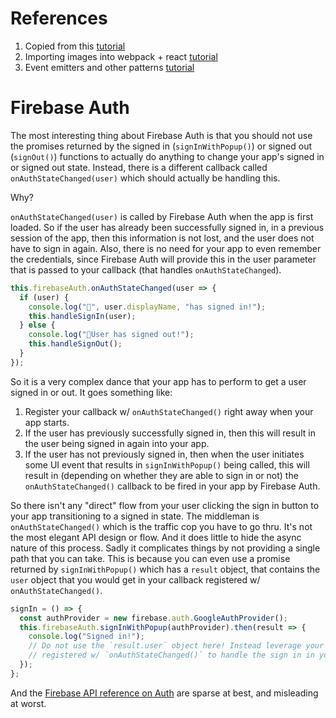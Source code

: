 # References

1. Copied from this [tutorial](https://tinyurl.com/sgrm2lq)
2. Importing images into webpack + react [tutorial](https://tinyurl.com/t86rwy7)
3. Event emitters and other patterns [tutorial](https://tinyurl.com/uh9evav)

# Firebase Auth

The most interesting thing about Firebase Auth is that you should not use the
promises returned by the signed in (`signInWithPopup()`) or signed out
(`signOut()`) functions to actually do anything to change your app's signed in
or signed out state. Instead, there is a different callback called
`onAuthStateChanged(user)` which should actually be handling this.

Why?

`onAuthStateChanged(user)` is called by Firebase Auth when the app is first
loaded. So if the user has already been successfully signed in, in a previous
session of the app, then this information is not lost, and the user does not
have to sign in again. Also, there is no need for your app to even remember the
credentials, since Firebase Auth will provide this in the user parameter that is
passed to your callback (that handles `onAuthStateChanged`).

```js
this.firebaseAuth.onAuthStateChanged(user => {
  if (user) {
    console.log("🐥", user.displayName, "has signed in!");
    this.handleSignIn(user);
  } else {
    console.log("🥚User has signed out!");
    this.handleSignOut();
  }
});
```

So it is a very complex dance that your app has to perform to get a user signed
in or out. It goes something like:

1. Register your callback w/ `onAuthStateChanged()` right away when your app
   starts.
2. If the user has previously successfully signed in, then this will result in
   the user being signed in again into your app.
3. If the user has not previously signed in, then when the user initiates some
   UI event that results in `signInWithPopup()` being called, this will result
   in (depending on whether they are able to sign in or not) the
   `onAuthStateChanged()` callback to be fired in your app by Firebase Auth.

So there isn't any "direct" flow from your user clicking the sign in button to
your app transitioning to a signed in state. The middleman is
`onAuthStateChanged()` which is the traffic cop you have to go thru. It's not
the most elegant API design or flow. And it does little to hide the async nature
of this process. Sadly it complicates things by not providing a single path that
you can take. This is because you can even use a promise returned by
`signInWithPopup()` which has a `result` object, that contains the `user` object
that you would get in your callback registered w/ `onAuthStateChanged()`.

```js
signIn = () => {
  const authProvider = new firebase.auth.GoogleAuthProvider();
  this.firebaseAuth.signInWithPopup(authProvider).then(result => {
    console.log("Signed in!");
    // Do not use the `result.user` object here! Instead leverage your callback
    // registered w/ `onAuthStateChanged()` to handle the sign in in your app.
  });
};
```

And the
[Firebase API reference on Auth](https://firebase.google.com/docs/reference/js/firebase.auth.Auth)
are sparse at best, and misleading at worst.
